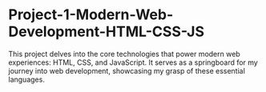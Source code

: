 # Project-1-Modern-Web-Development-HTML-CSS-JS
This project delves into the core technologies that power modern web experiences: HTML, CSS, and JavaScript. It serves as a springboard for my journey into web development, showcasing my grasp of these essential languages.
